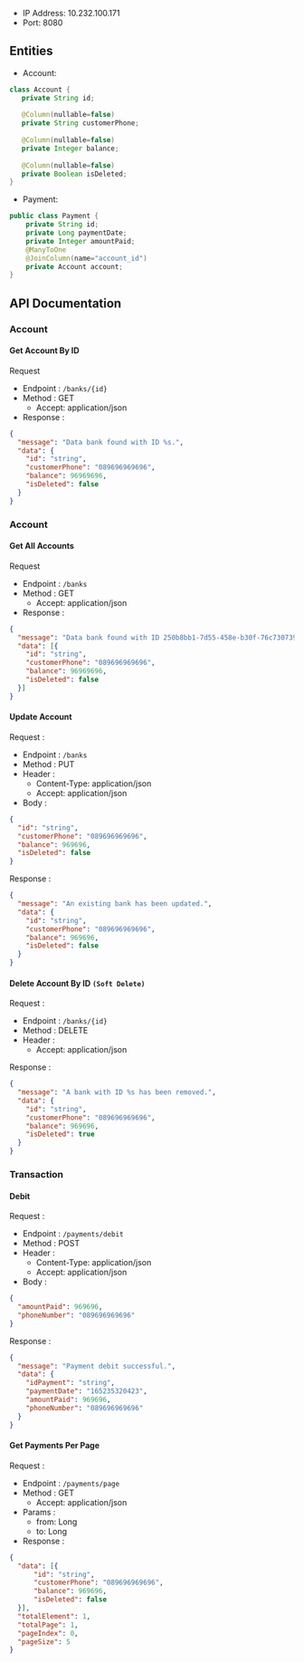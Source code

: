 - IP Address: 10.232.100.171
- Port: 8080


## Entities

- Account:

 ```java
class Account {
    private String id;
  
    @Column(nullable=false)
    private String customerPhone;
  
    @Column(nullable=false)
    private Integer balance;
  
    @Column(nullable=false)
    private Boolean isDeleted;
}
  ```

- Payment:

```java
public class Payment {
    private String id;
    private Long paymentDate;
    private Integer amountPaid;
    @ManyToOne
    @JoinColumn(name="account_id")
    private Account account;
}
```

## API Documentation

### Account

#### Get Account By ID

Request

- Endpoint : ```/banks/{id}```
- Method : GET
    - Accept: application/json
- Response :

```json
{
  "message": "Data bank found with ID %s.",
  "data": {
    "id": "string",
    "customerPhone": "089696969696",
    "balance": 96969696,
    "isDeleted": false
  }
}
```

### Account

#### Get All Accounts

Request

- Endpoint : ```/banks```
- Method : GET
    - Accept: application/json
- Response :

```json
{
  "message": "Data bank found with ID 250b8bb1-7d55-458e-b30f-76c7307399bc.",
  "data": [{
    "id": "string",
    "customerPhone": "089696969696",
    "balance": 96969696,
    "isDeleted": false
  }]
}
```

#### Update Account

Request :

- Endpoint : ```/banks```
- Method : PUT
- Header :
    - Content-Type: application/json
    - Accept: application/json
- Body :

```json
{
  "id": "string",
  "customerPhone": "089696969696",
  "balance": 969696,
  "isDeleted": false
}
```

Response :

```json
{
  "message": "An existing bank has been updated.",
  "data": {
    "id": "string",
    "customerPhone": "089696969696",
    "balance": 969696,
    "isDeleted": false
  }
}
```

#### Delete Account By ID ```(Soft Delete)```

Request :

- Endpoint : ```/banks/{id}```
- Method : DELETE
- Header :
    - Accept: application/json

Response :

```json
{
  "message": "A bank with ID %s has been removed.",
  "data": {
    "id": "string",
    "customerPhone": "089696969696",
    "balance": 969696,
    "isDeleted": true
  }
}
```

### Transaction

#### Debit

Request :

- Endpoint : ```/payments/debit```
- Method : POST
- Header :
    - Content-Type: application/json
    - Accept: application/json
- Body :

```json
{
  "amountPaid": 969696,
  "phoneNumber": "089696969696"
}
```

Response :

```json
{
  "message": "Payment debit successful.",
  "data": {
    "idPayment": "string",
    "paymentDate": "165235320423",
    "amountPaid": 969696,
    "phoneNumber": "089696969696"
  }
}
```

#### Get Payments Per Page

Request :

- Endpoint : ```/payments/page```
- Method : GET
    - Accept: application/json
- Params :
  - from: Long
  - to: Long
- Response :

```json
{
  "data": [{
      "id": "string",
      "customerPhone": "089696969696",
      "balance": 969696,
      "isDeleted": false
  }],
  "totalElement": 1,
  "totalPage": 1,
  "pageIndex": 0,
  "pageSize": 5
}
```
